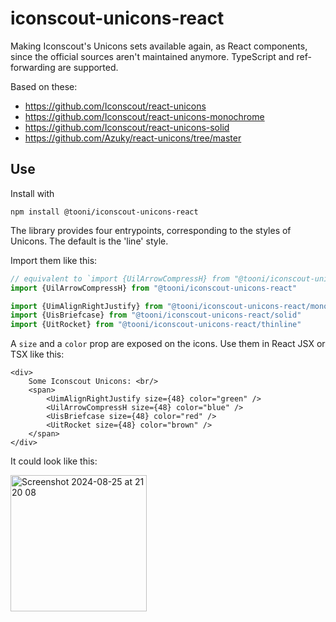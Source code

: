 # iconscout-unicons-react

Making Iconscout's Unicons sets available again, as React components, since the official sources aren't maintained anymore. TypeScript and ref-forwarding are supported.

Based on these:
* https://github.com/Iconscout/react-unicons
* https://github.com/Iconscout/react-unicons-monochrome
* https://github.com/Iconscout/react-unicons-solid
* https://github.com/Azuky/react-unicons/tree/master

## Use

Install with

`npm install @tooni/iconscout-unicons-react`

The library provides four entrypoints, corresponding to the styles of Unicons. The default is the 'line' style.

Import them like this:

```ts
// equivalent to `import {UilArrowCompressH} from "@tooni/iconscout-unicons-react/line"`
import {UilArrowCompressH} from "@tooni/iconscout-unicons-react"

import {UimAlignRightJustify} from "@tooni/iconscout-unicons-react/monochrome"
import {UisBriefcase} from "@tooni/iconscout-unicons-react/solid"
import {UitRocket} from "@tooni/iconscout-unicons-react/thinline"
```

A `size` and a `color` prop are exposed on the icons. Use them in React JSX or TSX like this:

```tsx
<div>
    Some Iconscout Unicons: <br/>
    <span>
        <UimAlignRightJustify size={48} color="green" />
        <UilArrowCompressH size={48} color="blue" />
        <UisBriefcase size={48} color="red" />
        <UitRocket size={48} color="brown" />
    </span>
</div>
```

It could look like this:

<img width="218" alt="Screenshot 2024-08-25 at 21 20 08" src="https://github.com/user-attachments/assets/7bdd75b1-c467-427b-a80d-67ddf90c468e">
